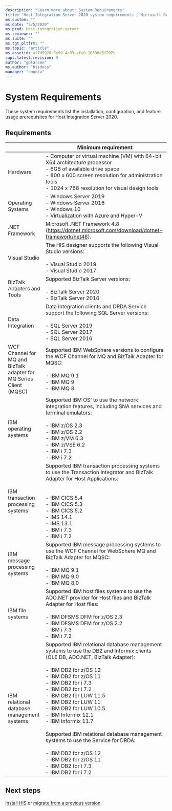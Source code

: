 ```yaml
---
description: "Learn more about: System Requirements"
title: "Host Integration Server 2020 system requirements | Microsoft Docs"
ms.custom: ""
ms.date: "5/5/2020"
ms.prod: host-integration-server
ms.reviewer: ""
ms.suite: ""
ms.tgt_pltfrm: ""
ms.topic: "article"
ms.assetid: af7d5928-5e99-4c03-afc0-16330e5f207c
caps.latest.revision: 9
author: "gplarsen"
ms.author: "hisdocs"
manager: "anneta"
---
```


# System Requirements

These system requirements list the installation, configuration, and feature usage prerequisites for Host Integration Server 2020.

## Requirements

|  |  Minimum requirement  |
|---|---|
| Hardware |-   Computer or virtual machine (VM) with 64-bit X64 architecture processor<br />-   6GB of available drive space<br />-   800 x 600 screen resolution for administration tools<br />-   1024 x 768 resolution for visual design tools |
| Operating Systems | -   Windows Server 2019<br />-   Windows Server 2016<br />-   Windows 10<br />-   Virtualization with Azure and Hyper-V  |
|  .NET Framework  | Microsoft .NET Framework 4.8 (<https://dotnet.microsoft.com/download/dotnet-framework/net48>).  |
|  Visual Studio  | The HIS designer supports the following Visual Studio versions:<br /><br /> -   Visual Studio 2019<br /> -   Visual Studio 2017 |
| BizTalk Adapters and Tools | Supported BizTalk Server versions:<br /><br />-   BizTalk Server 2020<br />-   BizTalk Server 2016  |
| Data Integration |  Data integration clients and DRDA Service support the following SQL Server versions:<br /><br />-   SQL Server 2019<br />-   SQL Server 2017<br />-   SQL Server 2016 |
| WCF Channel for MQ and BizTalk adapter for MQ Series Client (MQSC) | Supported IBM WebSphere versions to configure the WCF Channel for MQ and BizTalk Adapter for MQSC:<br /><br /> -   IBM MQ 9.1<br /> -   IBM MQ 9<br />-   IBM MQ 8 |
| IBM operating systems | Supported IBM OS' to use the network integration features, including SNA services and terminal emulators:<br /><br /> -   IBM z/OS 2.3<br />-   IBM z/OS 2.2<br />-   IBM z/VM 6.3<br />-   IBM z/VSE 6.2<br />-   IBM i 7.3 <br />-   IBM i 7.2 |
| IBM transaction processing systems | Supported IBM transaction processing systems to use the Transaction Integrator and BizTalk Adapter for Host Applications:<br /><br /><br /> -   IBM CICS 5.4 <br />-   IBM CICS 5.3<br />-   IBM CICS 5.2<br />-   IMS 14.1<br />-   IMS 13.1<br />-   IBM i 7.3 <br />-   IBM i 7.2 |
| IBM message processing systems | Supported IBM message processing systems to use the WCF Channel for WebSphere MQ and BizTalk Adapter for MQSC:<br /><br />-   IBM MQ 9.1 <br /> -   IBM MQ 9.0 <br />-   IBM MQ 8.0|
| IBM file systems | Supported IBM host files systems to use the ADO.NET provider for Host files and BizTalk Adapter for Host files:<br /><br /> -   IBM DFSMS DFM for z/OS 2.3 <br />-   IBM DFSMS DFM for z/OS 2.2<br />-   IBM i 7.3 <br />-   IBM i 7.2|
| IBM relational database management systems  | Supported IBM relational database management systems to use the DB2 and Informix clients (OLE DB, ADO.NET, BizTalk Adapter):<br /><br /> -   IBM DB2 for z/OS 12 <br />-   IBM DB2 for z/OS 11<br />-   IBM DB2 for i 7.3<br />-   IBM DB2 for i 7.2<br />-   IBM DB2 for LUW 11.5 <br />-   IBM DB2 for LUW 11<br />-   IBM DB2 for LUW 10.5<br />-   IBM Informix 12.1<br />-   IBM Informix 11.7<br /><br /> Supported IBM relational database management systems to use the Service for DRDA:<br /><br /> -   IBM DB2 for z/OS 12<br />-   IBM DB2 for z/OS 11<br />-   IBM DB2 for i 7.3<br />-   IBM DB2 for i 7.2|

## Next steps

[Install HIS](installing-his-2020.md) or [migrate from a previous version](his-migration-tool-2020.md).
